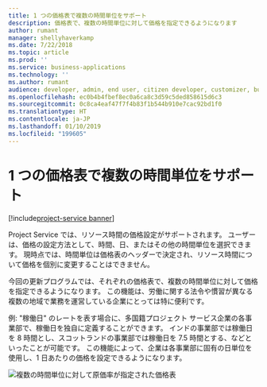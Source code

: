 ```yaml
---
title: 1 つの価格表で複数の時間単位をサポート
description: 価格表で、複数の時間単位に対して価格を指定できるようになります
author: rumant
manager: shellyhaverkamp
ms.date: 7/22/2018
ms.topic: article
ms.prod: ''
ms.service: business-applications
ms.technology: ''
ms.author: rumant
audience: developer, admin, end user, citizen developer, customizer, business analyst, IT pro
ms.openlocfilehash: ec0b4b4fbef8ec0a6ca8c3d59c5ded858615d6c3
ms.sourcegitcommit: 0c8ca4eaf47f7f4b83f1b544b910e7cac92bd1f0
ms.translationtype: HT
ms.contentlocale: ja-JP
ms.lasthandoff: 01/10/2019
ms.locfileid: "199605"
---
```

#   <a name="support-for-multiple-time-units-on-a-single-price-list"></a>1 つの価格表で複数の時間単位をサポート

[!include[project-service banner](../../../includes/project-service.md)]




Project Service では、リソース時間の価格設定がサポートされます。 ユーザーは、価格の設定方法として、時間、日、またはその他の時間単位を選択できます。 現時点では、時間単位は価格表のヘッダーで決定され、リソース時間について価格を個別に変更することはできません。 

今回の更新プログラムでは、それぞれの価格表で、複数の時間単位に対して価格を指定できるようになります。 この機能は、労働に関する法令や慣習が異なる複数の地域で業務を運営している企業にとっては特に便利です。 

例: "稼働日" のレートを表す場合に、多国籍プロジェクト サービス企業の各事業部で、稼働日を独自に定義することができます。 インドの事業部では稼働日を 8 時間とし、スコットランドの事業部では稼働日を 7.5 時間とする、などといったことが可能です。 この機能によって、企業は各事業部に固有の日単位を使用し、1 日あたりの価格を設定できるようになります。

![複数の時間単位に対して原価率が指定された価格表](media/multiple-time-unit-on-pricelist.png "複数の時間単位に対して原価率が指定された価格表")
<!-- Picture 2 -->
